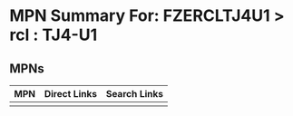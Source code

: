 



# MPN Summary For: FZERCLTJ4U1 > rcl : TJ4-U1

## MPNs
  

|MPN|Direct Links|Search Links|
| :--- | :--- | :--- |
||||
